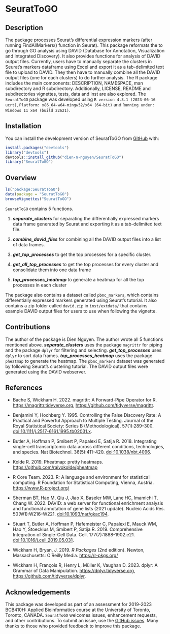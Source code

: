 
<!-- README.md is generated from README.Rmd. Please edit that file -->

# SeuratToGO

## Description

The package processes Seurat’s differential expression markers (after
running FindAllMarkers() function in Seurat). This package reformats the
to go through GO analysis using DAVID (Database for Annotation,
Visualization and Integrated Discovery). It also provides functions for
analysis of DAVID output files. Currently, users have to manually
separate the clusters in Seurat’s markers dataframe using Excel and
export it as a tab-delimited text file to upload to DAVID. They then
have to manually combine all the DAVID output files (one for each
clusters) to do further analysis. The R package includes the main
components: DESCRIPTION, NAMESPACE, man subdirectory and R subdirectory.
Additionally, LICENSE, README and subdirectories vignettes, tests, data
and inst are also explored. The `SeuratToGO` package was developed using
`R version 4.3.1 (2023-06-16 ucrt)`,
`Platform: x86_64-w64-mingw32/x64 (64-bit)` and
`Running under: Windows 11 x64 (build 22621)`.

## Installation

You can install the development version of SeuratToGO from
[GitHub](https://github.com/) with:

``` r
install.packages("devtools")
library("devtools")
devtools::install_github("dien-n-nguyen/SeuratToGO")
library("SeuratToGO")
```

## Overview

``` r
ls("package:SeuratToGO")
data(package = "SeuratToGO") 
browseVignettes("SeuratToGO")
```

`SeuratToGO` contains 5 functions.

1.  ***separate_clusters*** for separating the differentially expressed
    markers data frame generated by Seurat and exporting it as a
    tab-delimited text file.

2.  ***combine_david_files*** for combining all the DAVID output files
    into a list of data frames.

3.  ***get_top_processes*** to get the top processes for a specific
    cluster.

4.  ***get_all_top_processes*** to get the top processes for every
    cluster and consolidate them into one data frame

5.  ***top_processes_heatmap*** to generate a heatmap for all the top
    processes in each cluster

The package also contains a dataset called `pbmc_markers`, which
contains differentially expressed markers generated using Seurat’s
tutorial. It also contains a zip folder called `david.zip` in
`inst/extdata/` that contains example DAVID output files for users to
use when following the vignette.

## Contributions

The author of the package is Dien Nguyen. The author wrote all 5
functions mentioned above. ***separate_clusters*** uses the package
`magrittr` for piping and the package `dplyr` for filtering and
selecting. ***get_top_processes*** uses `dplyr` to sort data frames.
***top_processes_heatmap*** uses the package `pheatmap` to generate the
heatmap. The `pbmc_markers` dataset was generated by following Seurat’s
clustering tutorial. The DAVID output files were generated using the
DAVID webserver.

## References

- Bache S, Wickham H. 2022. magrittr: A Forward-Pipe Operator for R.
  <https://magrittr.tidyverse.org>,
  <https://github.com/tidyverse/magrittr>.

- Benjamini Y, Hochberg Y. 1995. Controlling the False Discovery Rate: A
  Practical and Powerful Approach to Multiple Testing. Journal of the
  Royal Statistical Society: Series B (Methodological). 57(1):289–300.
  <doi:10.1111/j.2517-6161.1995.tb02031.x>.

- Butler A, Hoffman P, Smibert P, Papalexi E, Satija R. 2018.
  Integrating single-cell transcriptomic data across different
  conditions, technologies, and species. Nat Biotechnol. 36(5):411–420.
  <doi:10.1038/nbt.4096>.

- Kolde R. 2019. Pheatmap: pretty heatmaps.
  <https://github.com/raivokolde/pheatmap>

- R Core Team. 2023. R: A language and environment for statistical
  computing. R Foundation for Statistical Computing, Vienna, Austria.
  <https://www.R-project.org/>

- Sherman BT, Hao M, Qiu J, Jiao X, Baseler MW, Lane HC, Imamichi T,
  Chang W. 2022. DAVID: a web server for functional enrichment analysis
  and functional annotation of gene lists (2021 update). Nucleic Acids
  Res. 50(W1):W216–W221. <doi:10.1093/nar/gkac194>.

- Stuart T, Butler A, Hoffman P, Hafemeister C, Papalexi E, Mauck WM,
  Hao Y, Stoeckius M, Smibert P, Satija R. 2019. Comprehensive
  Integration of Single-Cell Data. Cell. 177(7):1888-1902.e21.
  <doi:10.1016/j.cell.2019.05.031>.

- Wickham H, Bryan, J. 2019. *R Packages* (2nd edition). Newton,
  Massachusetts: O’Reilly Media. <https://r-pkgs.org/>

- Wickham H, François R, Henry L, Müller K, Vaughan D. 2023. dplyr: A
  Grammar of Data Manipulation. <https://dplyr.tidyverse.org>,
  <https://github.com/tidyverse/dplyr>.

## Acknowledgements

This package was developed as part of an assessment for 2019-2023
BCB410H: Applied Bioinformatics course at the University of Toronto,
Toronto, CANADA. `SeuratToGO` welcomes issues, enhancement requests, and
other contributions. To submit an issue, use the [GitHub
issues](https://github.com/anjalisilva/SeuratToGO/issues). Many thanks
to those who provided feedback to improve this package.
